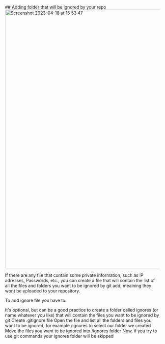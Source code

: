 ## Adding folder that will be ignored by your repo
<img width="842" alt="Screenshot 2023-04-18 at 15 53 47" src="https://user-images.githubusercontent.com/129948378/232819091-0170df03-8b42-4f9c-8d11-23c4a07f9304.png">

If there are any file that contain some private information, such as IP adresses, Passwords, etc., you can create a file that will contain the list of all the files and folders you want to be ignored by git add, meaining they wont be uploaded to your repository.

To add ignore file you have to:

It's optional, but can be a good practice to create a folder called ignores (or name whatever you like) that will contain the files you want to be ignored by git
Create .gitignore file
Open the file and list all the folders and files you want to be ignored, for example /ignores to select our folder we created
Move the files you want to be ignored into /ignores folder
Now, if you try to use git commands your ignores folder will be skipped
